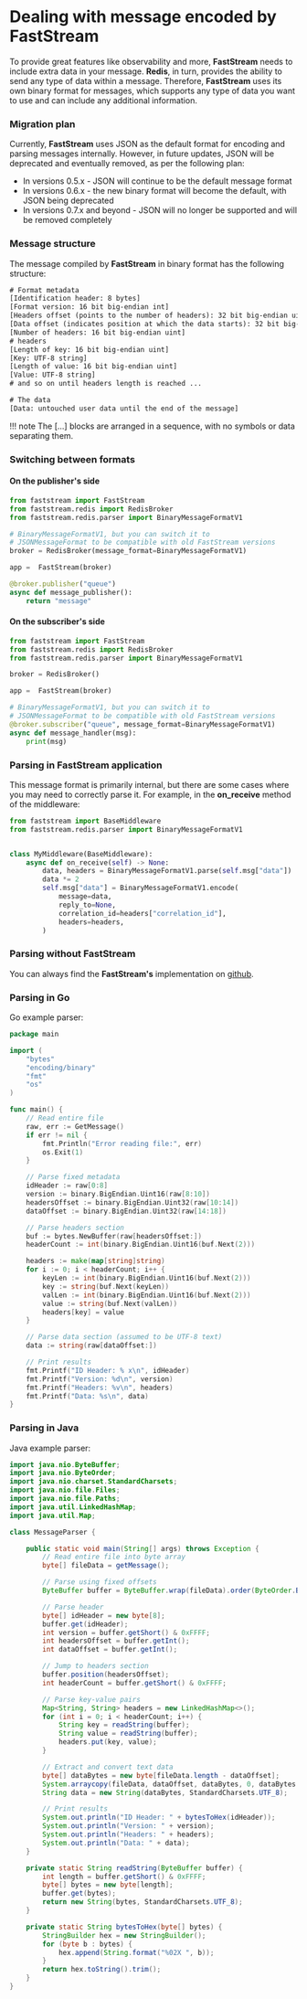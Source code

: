 # Dealing with message encoded by FastStream

To provide great features like observability and more, **FastStream** needs to include extra data in your message. **Redis**, in turn, provides the ability to send any type of data within a message. Therefore, **FastStream** uses its own binary format for messages, which supports any type of data you want to use and can include any additional information.

### Migration plan

Currently, **FastStream** uses JSON as the default format for encoding and parsing messages internally. However, in future updates, JSON will be deprecated and eventually removed, as per the following plan:

- In versions 0.5.x - JSON will continue to be the default message format
- In versions 0.6.x - the new binary format will become the default, with JSON being deprecated
- In versions 0.7.x and beyond - JSON will no longer be supported and will be removed completely

### Message structure

The message compiled by **FastStream** in binary format has the following structure:

```txt
# Format metadata
[Identification header: 8 bytes]
[Format version: 16 bit big-endian int]
[Headers offset (points to the number of headers): 32 bit big-endian uint]
[Data offset (indicates position at which the data starts): 32 bit big-endian uint]
[Number of headers: 16 bit big-endian uint]
# headers
[Length of key: 16 bit big-endian uint]
[Key: UTF-8 string]
[Length of value: 16 bit big-endian uint]
[Value: UTF-8 string]
# and so on until headers length is reached ...

# The data
[Data: untouched user data until the end of the message]

```

!!! note
    The [...] blocks are arranged in a sequence, with no symbols or data separating them.
### Switching between formats

#### On the publisher's side

```python
from faststream import FastStream
from faststream.redis import RedisBroker
from faststream.redis.parser import BinaryMessageFormatV1

# BinaryMessageFormatV1, but you can switch it to
# JSONMessageFormat to be compatible with old FastStream versions
broker = RedisBroker(message_format=BinaryMessageFormatV1)

app =  FastStream(broker)

@broker.publisher("queue")
async def message_publisher():
    return "message"
```

#### On the subscriber's side


```python
from faststream import FastStream
from faststream.redis import RedisBroker
from faststream.redis.parser import BinaryMessageFormatV1

broker = RedisBroker()

app =  FastStream(broker)

# BinaryMessageFormatV1, but you can switch it to
# JSONMessageFormat to be compatible with old FastStream versions
@broker.subscriber("queue", message_format=BinaryMessageFormatV1)
async def message_handler(msg):
    print(msg)
```

### Parsing in FastStream application

This message format is primarily internal, but there are some cases where you may need to correctly parse it. For example, in the **on_receive** method of the middleware:

```python
from faststream import BaseMiddleware
from faststream.redis.parser import BinaryMessageFormatV1


class MyMiddleware(BaseMiddleware):
    async def on_receive(self) -> None:
        data, headers = BinaryMessageFormatV1.parse(self.msg["data"])
        data *= 2
        self.msg["data"] = BinaryMessageFormatV1.encode(
            message=data,
            reply_to=None,
            correlation_id=headers["correlation_id"],
            headers=headers,
        )
```

### Parsing without FastStream

You can always find the **FastStream's** implementation on [github](https://github.com/ag2ai/faststream).

### Parsing in Go

Go example parser:

```go
package main

import (
	"bytes"
	"encoding/binary"
	"fmt"
	"os"
)

func main() {
	// Read entire file
	raw, err := GetMessage()
	if err != nil {
		fmt.Println("Error reading file:", err)
		os.Exit(1)
	}

	// Parse fixed metadata
	idHeader := raw[0:8]
	version := binary.BigEndian.Uint16(raw[8:10])
	headersOffset := binary.BigEndian.Uint32(raw[10:14])
	dataOffset := binary.BigEndian.Uint32(raw[14:18])

	// Parse headers section
	buf := bytes.NewBuffer(raw[headersOffset:])
	headerCount := int(binary.BigEndian.Uint16(buf.Next(2)))

	headers := make(map[string]string)
	for i := 0; i < headerCount; i++ {
		keyLen := int(binary.BigEndian.Uint16(buf.Next(2)))
		key := string(buf.Next(keyLen))
		valLen := int(binary.BigEndian.Uint16(buf.Next(2)))
		value := string(buf.Next(valLen))
		headers[key] = value
	}

	// Parse data section (assumed to be UTF-8 text)
	data := string(raw[dataOffset:])

	// Print results
	fmt.Printf("ID Header: % x\n", idHeader)
	fmt.Printf("Version: %d\n", version)
	fmt.Printf("Headers: %v\n", headers)
	fmt.Printf("Data: %s\n", data)
}

```

### Parsing in Java

Java example parser:

```java
import java.nio.ByteBuffer;
import java.nio.ByteOrder;
import java.nio.charset.StandardCharsets;
import java.nio.file.Files;
import java.nio.file.Paths;
import java.util.LinkedHashMap;
import java.util.Map;

class MessageParser {

    public static void main(String[] args) throws Exception {
        // Read entire file into byte array
        byte[] fileData = getMessage();

        // Parse using fixed offsets
        ByteBuffer buffer = ByteBuffer.wrap(fileData).order(ByteOrder.BIG_ENDIAN);

        // Parse header
        byte[] idHeader = new byte[8];
        buffer.get(idHeader);
        int version = buffer.getShort() & 0xFFFF;
        int headersOffset = buffer.getInt();
        int dataOffset = buffer.getInt();

        // Jump to headers section
        buffer.position(headersOffset);
        int headerCount = buffer.getShort() & 0xFFFF;

        // Parse key-value pairs
        Map<String, String> headers = new LinkedHashMap<>();
        for (int i = 0; i < headerCount; i++) {
            String key = readString(buffer);
            String value = readString(buffer);
            headers.put(key, value);
        }

        // Extract and convert text data
        byte[] dataBytes = new byte[fileData.length - dataOffset];
        System.arraycopy(fileData, dataOffset, dataBytes, 0, dataBytes.length);
        String data = new String(dataBytes, StandardCharsets.UTF_8);

        // Print results
        System.out.println("ID Header: " + bytesToHex(idHeader));
        System.out.println("Version: " + version);
        System.out.println("Headers: " + headers);
        System.out.println("Data: " + data);
    }

    private static String readString(ByteBuffer buffer) {
        int length = buffer.getShort() & 0xFFFF;
        byte[] bytes = new byte[length];
        buffer.get(bytes);
        return new String(bytes, StandardCharsets.UTF_8);
    }

    private static String bytesToHex(byte[] bytes) {
        StringBuilder hex = new StringBuilder();
        for (byte b : bytes) {
            hex.append(String.format("%02X ", b));
        }
        return hex.toString().trim();
    }
}
```
